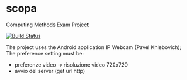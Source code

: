 # scopa
Computing Methods Exam Project


[![Build Status](https://travis-ci.com/andreorto98/scopa.svg?branch=main)](https://travis-ci.com/andreorto98/scopa)

The project uses the Android application IP Webcam (Pavel Khlebovich); The preference setting must be:
-    preferenze video -> risoluzione video 720x720
-    avvio del server (get url http)
